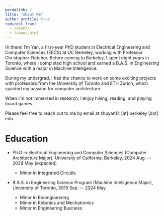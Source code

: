 ```yaml
---
permalink: /
title: "About Me"
author_profile: true
redirect_from: 
  - /about/
  - /about.html
---
```


Hi there! I’m Yan, a first-year PhD student in Electrical Engineering and Computer Sciences (EECS) at UC Berkeley, working with Professor Christopher Fletcher. Before coming to Berkeley, I spent eight years in Toronto, where I completed high school and earned a B.A.S. in Engineering Science with a major in Machine Intelligence.

During my undergrad, I had the chance to work on some exciting projects with professors from the University of Toronto and ETH Zurich, which sparked my passion for computer architecture.

When I’m not immersed in research, I enjoy hiking, reading, and playing board games.

Please feel free to reach out to me by email at zhuyan14 [at] berkeley [dot] edu.


Education
======
* Ph.D in Electrical Engineering and Computer Sciences (Computer Architecture Major), University of California, Berkeley, 2024 Aug. -- 2029 May (expected)
  * Minor in Integrated Circuits

* B.A.S. in Engineering Science Program (Machine Intelligence Major), University of Toronto, 2019 Sep. -- 2024 May
  * Minor in Bioengineering
  * Minor in Robotics and Mechatronics
  * Minor in Engineering Business

<!-- Education
======

Research Interests
======
TODO -->
